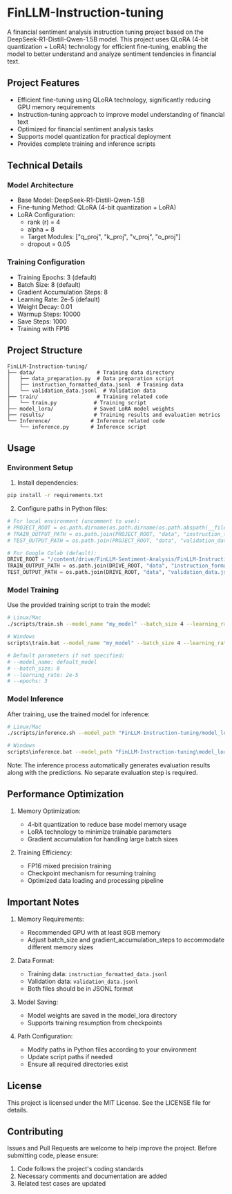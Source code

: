 # FinLLM-Instruction-tuning

A financial sentiment analysis instruction tuning project based on the DeepSeek-R1-Distill-Qwen-1.5B model. This project uses QLoRA (4-bit quantization + LoRA) technology for efficient fine-tuning, enabling the model to better understand and analyze sentiment tendencies in financial text.

## Project Features

- Efficient fine-tuning using QLoRA technology, significantly reducing GPU memory requirements
- Instruction-tuning approach to improve model understanding of financial text
- Optimized for financial sentiment analysis tasks
- Supports model quantization for practical deployment
- Provides complete training and inference scripts

## Technical Details

### Model Architecture
- Base Model: DeepSeek-R1-Distill-Qwen-1.5B
- Fine-tuning Method: QLoRA (4-bit quantization + LoRA)
- LoRA Configuration:
  - rank (r) = 4
  - alpha = 8
  - Target Modules: ["q_proj", "k_proj", "v_proj", "o_proj"]
  - dropout = 0.05

### Training Configuration
- Training Epochs: 3 (default)
- Batch Size: 8 (default)
- Gradient Accumulation Steps: 8
- Learning Rate: 2e-5 (default)
- Weight Decay: 0.01
- Warmup Steps: 10000
- Save Steps: 1000
- Training with FP16

## Project Structure

```
FinLLM-Instruction-tuning/
├── data/                    # Training data directory
│   ├── data_preparation.py  # Data preparation script
│   ├── instruction_formatted_data.jsonl  # Training data
│   └── validation_data.jsonl  # Validation data
├── train/                   # Training related code
│   └── train.py            # Training script
├── model_lora/             # Saved LoRA model weights
├── results/                # Training results and evaluation metrics
└── Inference/             # Inference related code
    └── inference.py       # Inference script
```

## Usage

### Environment Setup

1. Install dependencies:
```bash
pip install -r requirements.txt
```

2. Configure paths in Python files:
```python
# For local environment (uncomment to use):
# PROJECT_ROOT = os.path.dirname(os.path.dirname(os.path.abspath(__file__)))
# TRAIN_OUTPUT_PATH = os.path.join(PROJECT_ROOT, "data", "instruction_formatted_data.jsonl")
# TEST_OUTPUT_PATH = os.path.join(PROJECT_ROOT, "data", "validation_data.jsonl")

# For Google Colab (default):
DRIVE_ROOT = "/content/drive/FinLLM-Sentiment-Analysis/FinLLM-Instruction-tuning"
TRAIN_OUTPUT_PATH = os.path.join(DRIVE_ROOT, "data", "instruction_formatted_data.jsonl")
TEST_OUTPUT_PATH = os.path.join(DRIVE_ROOT, "data", "validation_data.jsonl")
```

### Model Training

Use the provided training script to train the model:

```bash
# Linux/Mac
./scripts/train.sh --model_name "my_model" --batch_size 4 --learning_rate 1e-4 --epochs 2

# Windows
scripts\train.bat --model_name "my_model" --batch_size 4 --learning_rate 1e-4 --epochs 2

# Default parameters if not specified:
# --model_name: default_model
# --batch_size: 8
# --learning_rate: 2e-5
# --epochs: 3
```

### Model Inference

After training, use the trained model for inference:

```bash
# Linux/Mac
./scripts/inference.sh --model_path "FinLLM-Instruction-tuning/model_lora" --input_file "FinLLM-Instruction-tuning/data/validation_data.jsonl"

# Windows
scripts\inference.bat --model_path "FinLLM-Instruction-tuning\model_lora" --input_file "FinLLM-Instruction-tuning\data\validation_data.jsonl"
```

Note: The inference process automatically generates evaluation results along with the predictions. No separate evaluation step is required.

## Performance Optimization

1. Memory Optimization:
   - 4-bit quantization to reduce base model memory usage
   - LoRA technology to minimize trainable parameters
   - Gradient accumulation for handling large batch sizes

2. Training Efficiency:
   - FP16 mixed precision training
   - Checkpoint mechanism for resuming training
   - Optimized data loading and processing pipeline

## Important Notes

1. Memory Requirements:
   - Recommended GPU with at least 8GB memory
   - Adjust batch_size and gradient_accumulation_steps to accommodate different memory sizes

2. Data Format:
   - Training data: `instruction_formatted_data.jsonl`
   - Validation data: `validation_data.jsonl`
   - Both files should be in JSONL format

3. Model Saving:
   - Model weights are saved in the model_lora directory
   - Supports training resumption from checkpoints

4. Path Configuration:
   - Modify paths in Python files according to your environment
   - Update script paths if needed
   - Ensure all required directories exist

## License

This project is licensed under the MIT License. See the LICENSE file for details.

## Contributing

Issues and Pull Requests are welcome to help improve the project. Before submitting code, please ensure:
1. Code follows the project's coding standards
2. Necessary comments and documentation are added
3. Related test cases are updated 